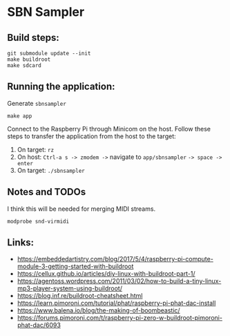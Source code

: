 # SBN Sampler

## Build steps:

    git submodule update --init
    make buildroot
    make sdcard

## Running the application:

Generate `sbnsampler`

    make app

Connect to the Raspberry Pi through Minicom on the host. Follow these steps to transfer the application from the host to the target:

1. On target: `rz`
2. On host: `Ctrl-a s -> zmodem ->` navigate to `app/sbnsampler` `-> space -> enter`
3. On target: `./sbnsampler`

## Notes and TODOs

I think this will be needed for merging MIDI streams.

    modprobe snd-virmidi

## Links:

- <https://embeddedartistry.com/blog/2017/5/4/raspberry-pi-compute-module-3-getting-started-with-buildroot>
- <https://cellux.github.io/articles/diy-linux-with-buildroot-part-1/>
- <https://agentoss.wordpress.com/2011/03/02/how-to-build-a-tiny-linux-mp3-player-system-using-buildroot/>
- <https://blog.inf.re/buildroot-cheatsheet.html>
- <https://learn.pimoroni.com/tutorial/phat/raspberry-pi-phat-dac-install>
- <https://www.balena.io/blog/the-making-of-boombeastic/>
- <https://forums.pimoroni.com/t/raspberry-pi-zero-w-buildroot-pimoroni-phat-dac/6093>
